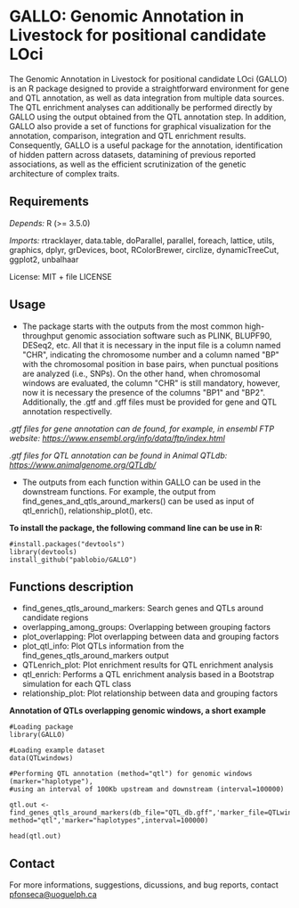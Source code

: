 # GALLO: Genomic Annotation in Livestock for positional candidate LOci

The Genomic Annotation in Livestock for positional candidate LOci (GALLO) is an R package designed to provide a straightforward environment for gene and QTL annotation, as well as data integration from multiple data sources. The QTL enrichment analyses can additionally be performed directly by GALLO using the output obtained from the QTL annotation step. In addition, GALLO also provide a set of functions for graphical visualization for the annotation, comparison, integration and QTL enrichment results. Consequently, GALLO is a useful package for the annotation, identification of hidden pattern across datasets, datamining of previous reported associations, as well as the efficient scrutinization of the genetic architecture of complex traits.

## Requirements

*Depends:* R (>= 3.5.0)

*Imports:* rtracklayer, data.table, doParallel, parallel, foreach, lattice, utils, graphics, dplyr, grDevices, boot, RColorBrewer, circlize, dynamicTreeCut, ggplot2, unbalhaar

License: MIT + file LICENSE

## Usage

- The package starts with the outputs from the most common high-throughput genomic association software such as PLINK, BLUPF90, DESeq2, etc. All that it is necessary in the input file is a column named "CHR", indicating the chromosome number and a column named "BP" with the chromosomal position in base pairs, when punctual positions are analyzed (i.e., SNPs). On the other hand, when chromosomal windows are evaluated, the column "CHR" is still mandatory, however, now it is necessary the presence of the columns "BP1" and "BP2". Additionally, the .gtf and .gff files must be provided for gene and QTL annotation respectivelly. 

*.gtf files for gene annotation can de found, for example, in ensembl FTP website: https://www.ensembl.org/info/data/ftp/index.html*

*.gtf files for QTL annotation can be found in Animal QTLdb: https://www.animalgenome.org/QTLdb/*

- The outputs from each function within GALLO can be used in the downstream functions. For example, the output from find_genes_and_qtls_around_markers() can be used as input of qtl_enrich(), relationship_plot(), etc.

**To install the package, the following command line can be use in R:**
```
#install.packages("devtools")
library(devtools)
install_github("pablobio/GALLO")
```

## Functions description

- find_genes_qtls_around_markers:	Search genes and QTLs around candidate regions
- overlapping_among_groups:	Overlapping between grouping factors
- plot_overlapping:	Plot overlapping between data and grouping factors
- plot_qtl_info:	Plot QTLs information from the find_genes_qtls_around_markers output
- QTLenrich_plot:	Plot enrichment results for QTL enrichment analysis
- qtl_enrich:	Performs a QTL enrichment analysis based in a Bootstrap simulation for each QTL class
- relationship_plot:	Plot relationship between data and grouping factors

**Annotation of QTLs overlapping genomic windows, a short example**
```
#Loading package
library(GALLO)

#Loading example dataset
data(QTLwindows)

#Performing QTL annotation (method="qtl") for genomic windows (marker="haplotype"), 
#using an interval of 100Kb upstream and downstream (interval=100000)

qtl.out <- find_genes_qtls_around_markers(db_file="QTL_db.gff",'marker_file=QTLwindows,
method="qtl",'marker="haplotypes",interval=100000)

head(qtl.out)
```

## Contact

For more informations, suggestions, dicussions, and bug reports, contact pfonseca@uoguelph.ca
